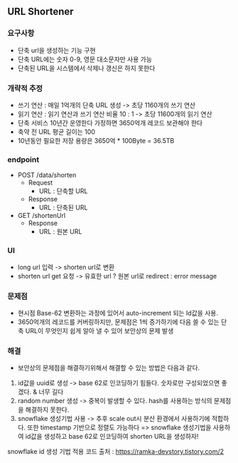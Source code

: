 ## URL Shortener

### 요구사항
- 단축 url을 생성하는 기능 구현
- 단축 URL에는 숫자 0-9, 영문 대소문자만 사용 가능
- 단축된 URL을 시스템에서 삭제나 갱신은 하지 못한다

### 개략적 추정
- 쓰기 연산 : 매일 1억개의 단축 URL 생성 -> 초당 1160개의 쓰기 연산
- 읽기 연산 : 읽기 연산과 쓰기 연산 비율 10 : 1 -> 초당 11600개의 읽기 연산
- 단축 서비스 10년간 운영한다 가정하면 3650억개 레코드 보관해야 한다
- 축약 전 URL 평균 길이는 100
- 10년동안 필요한 저장 용량은 3650억 * 100Byte = 36.5TB

### endpoint
- POST /data/shorten
  - Request
    - URL : 단축할 URL
  - Response
    - URL : 단축된 URL
- GET /shortenUrl
  - Response
    - URL : 원본 URL


### UI 
- long url 입력 -> shorten url로 변환
- shorten url get 요청 -> 유효한 url ? 원본 url로 redirect : error message

### 문제점
- 현시점 Base-62 변환하는 과정에 있어서 auto-increment 되는 Id값을 사용.
- 3650억개의 레코드를 커버링하지만, 문제점은 1씩 증가하기에 다음 쓸 수 있는 단축 URL이 무엇인지 쉽게 알아 낼 수 있어 보안상의 문제 발생

### 해결
- 보안상의 문제점을 해결하기위해서 해결할 수 있는 방법은 다음과 같다.
1. id값을 uuid로 생성 -> base 62로 인코딩하기 힘들다. 숫자로만 구성되었으면 좋겠다. & 너무 길다
2. random number 생성 -> 중복이 발생할 수 있다. hash를 사용하는 방식의 문제점을 해결하지 못한다.
3. snowflake 생성기법 사용 -> 추후 scale out시 분산 환경에서 사용하기에 적합하다. 또한 timestamp 기반으로 정렬도 가능하다
=> snowflake 생성기법을 사용하여 id값을 생성하고 base 62로 인코딩하여 shorten URL을 생성하자!


snowflake id 생성 기법 적용 코드 출처 : https://ramka-devstory.tistory.com/2
